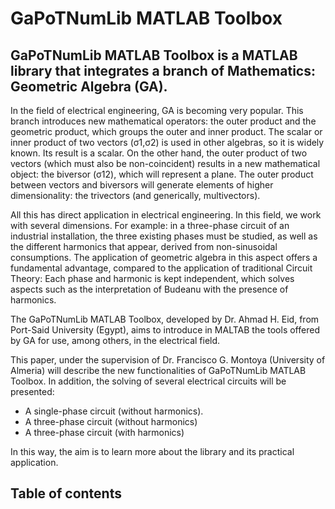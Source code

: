<!--<div id='introduccion'/>-->

# GaPoTNumLib MATLAB Toolbox

## GaPoTNumLib MATLAB Toolbox is a MATLAB library that integrates a branch of Mathematics: Geometric Algebra (GA).

In the field of electrical engineering, GA is becoming very popular. This branch introduces new mathematical operators: the outer product and the geometric product, which groups the outer and inner product. The scalar or inner product of two vectors (σ1,σ2) is used in other algebras, so it is widely known. Its result is a scalar. On the other hand, the outer product of two vectors (which must also be non-coincident) results in a new mathematical object: the biversor (σ12), which will represent a plane. The outer product between vectors and biversors will generate elements of higher dimensionality: the trivectors (and generically, multivectors).

All this has direct application in electrical engineering. In this field, we work with several dimensions. For example: in a three-phase circuit of an industrial installation, the three existing phases must be studied, as well as the different harmonics that appear, derived from non-sinusoidal consumptions. The application of geometric algebra in this aspect offers a fundamental advantage, compared to the application of traditional Circuit Theory: Each phase and harmonic is kept independent, which solves aspects such as the interpretation of Budeanu with the presence of harmonics.

The GaPoTNumLib MATLAB Toolbox, developed by Dr. Ahmad H. Eid, from Port-Said University (Egypt), aims to introduce in MALTAB the tools offered by GA for use, among others, in the electrical field.

This paper, under the supervision of Dr. Francisco G. Montoya (University of Almeria) will describe the new functionalities of GaPoTNumLib MATLAB Toolbox. In addition, the solving of several electrical circuits will be presented:

* A single-phase circuit (without harmonics).
* A three-phase circuit (without harmonics)
* A three-phase circuit (with harmonics)

In this way, the aim is to learn more about the library and its practical application.

## Table of contents
